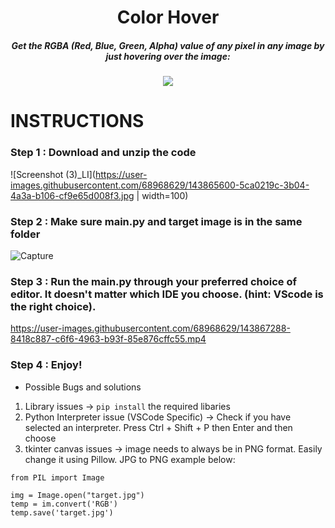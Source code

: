 <H1 align="center">
    Color Hover
</H1>

<H5 align="center">
    Get the RGBA (Red, Blue, Green, Alpha) value of any pixel in any image by just hovering over the image:
</H5>

<p align="center">
  <img src="https://user-images.githubusercontent.com/68968629/143863898-559a9ed6-744a-4826-a9dd-74e9bbaef7a4.gif" />
</p>



# INSTRUCTIONS



### Step 1 : Download and unzip the code



![Screenshot (3)_LI](https://user-images.githubusercontent.com/68968629/143865600-5ca0219c-3b04-4a3a-b106-cf9e65d008f3.jpg | width=100)


### Step 2 : Make sure main.py and target image is in the same folder


![Capture](https://user-images.githubusercontent.com/68968629/143866358-92da08f7-d04e-4062-a657-4f4d8bf63160.PNG)


### Step 3 : Run the main.py through your preferred choice of editor. It doesn't matter which IDE you choose. (hint: VScode is the right choice).


https://user-images.githubusercontent.com/68968629/143867288-8418c887-c6f6-4963-b93f-85e876cffc55.mp4


### Step 4 : Enjoy!


* Possible Bugs and solutions
1. Library issues -> ```pip install``` the required libaries
2. Python Interpreter issue (VSCode Specific) -> Check if you have selected an interpreter. Press Ctrl + Shift + P then Enter and then choose
3. tkinter canvas issues -> image needs to always be in PNG format. Easily change it using Pillow. JPG to PNG example below:
```
from PIL import Image

img = Image.open("target.jpg")
temp = im.convert('RGB')
temp.save('target.jpg')

```



